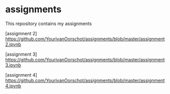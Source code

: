 # assignments
This repository contains my assignments

[assigmnent 2] https://github.com/YourivanOorschot/assignments/blob/master/assignment2.ipynb

[assignment 3] https://github.com/YourivanOorschot/assignments/blob/master/assignment3.ipynb

[assignment 4] https://github.com/YourivanOorschot/assignments/blob/master/assignment4.ipynb




